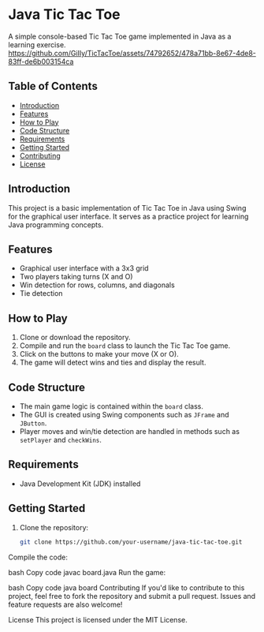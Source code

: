 # Java Tic Tac Toe

A simple console-based Tic Tac Toe game implemented in Java as a learning exercise.
https://github.com/GiIIy/TicTacToe/assets/74792652/478a71bb-8e67-4de8-83ff-de6b003154ca



## Table of Contents

- [Introduction](#introduction)
- [Features](#features)
- [How to Play](#how-to-play)
- [Code Structure](#code-structure)
- [Requirements](#requirements)
- [Getting Started](#getting-started)
- [Contributing](#contributing)
- [License](#license)

## Introduction

This project is a basic implementation of Tic Tac Toe in Java using Swing for the graphical user interface. It serves as a practice project for learning Java programming concepts.

## Features

- Graphical user interface with a 3x3 grid
- Two players taking turns (X and O)
- Win detection for rows, columns, and diagonals
- Tie detection

## How to Play

1. Clone or download the repository.
2. Compile and run the `board` class to launch the Tic Tac Toe game.
3. Click on the buttons to make your move (X or O).
4. The game will detect wins and ties and display the result.

## Code Structure

- The main game logic is contained within the `board` class.
- The GUI is created using Swing components such as `JFrame` and `JButton`.
- Player moves and win/tie detection are handled in methods such as `setPlayer` and `checkWins`.

## Requirements

- Java Development Kit (JDK) installed

## Getting Started

1. Clone the repository:

   ```bash
   git clone https://github.com/your-username/java-tic-tac-toe.git
Compile the code:

bash
Copy code
javac board.java
Run the game:

bash
Copy code
java board
Contributing
If you'd like to contribute to this project, feel free to fork the repository and submit a pull request. Issues and feature requests are also welcome!

License
This project is licensed under the MIT License.
